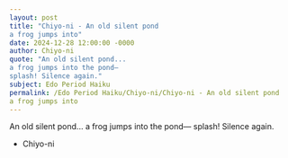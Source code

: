 ```yaml
---
layout: post
title: "Chiyo-ni - An old silent pond
a frog jumps into"
date: 2024-12-28 12:00:00 -0000
author: Chiyo-ni
quote: "An old silent pond...
a frog jumps into the pond—
splash! Silence again."
subject: Edo Period Haiku
permalink: /Edo Period Haiku/Chiyo-ni/Chiyo-ni - An old silent pond
a frog jumps into
---
```


An old silent pond...
a frog jumps into the pond—
splash! Silence again.

- Chiyo-ni

